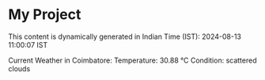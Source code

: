 # My Project

This content is dynamically generated in Indian Time (IST): 2024-08-13 11:00:07 IST


Current Weather in Coimbatore:
Temperature: 30.88 °C
Condition: scattered clouds
